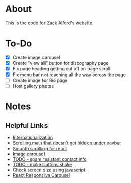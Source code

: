 # About

This is the code for Zack Alford's website.

# To-Do

- [x] Create image carousel
- [x] Create "view all" button for discography page
- [x] Fix page heading getting cut off on page scroll
- [x] Fix menu bar not reaching all the way across the page
- [ ] Create image for Bio page
- [ ] Host gallery photos

# Notes

## Helpful Links

- [Internationalization](https://dev.to/adrai/how-to-properly-internationalize-a-react-application-using-i18next-3hdb)
- [Scrolling main that doesn't get hidden under navbar](https://discuss.codecademy.com/t/content-is-scrolling-over-header/291674/3)
- [Smooth scrolling for react](https://github.com/fisshy/react-scroll)
- [Image carousel](http://css3.bradshawenterprises.com/cfimg/)
- [TODO - spam resistant contact info](https://dev.to/hkievet/react-protecting-an-email-address-3cp0)
- [TODO - make buttons shake](https://www.w3schools.com/howto/howto_css_shake_image.asp)
- [Check screen size using javascript](https://dev.to/yanns1/how-to-render-different-components-based-on-screen-size-2p35)
- [React Responsive Carousel](https://www.npmjs.com/package/react-responsive-carousel)

